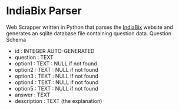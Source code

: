# IndiaBix Parser
Web Scrapper written in Python that parses the [IndiaBix](https://indiabix.com) website and generates an sqlite database file containing question data.
Question Schema
- id : INTEGER AUTO-GENERATED
- question : TEXT
- option1 : TEXT : NULL if not found
- option2 : TEXT : NULL if not found
- option3 : TEXT : NULL if not found
- option4 : TEXT : NULL if not found
- option5 : TEXT : NULL if not found
- answer : TEXT
- description : TEXT (the explanation)